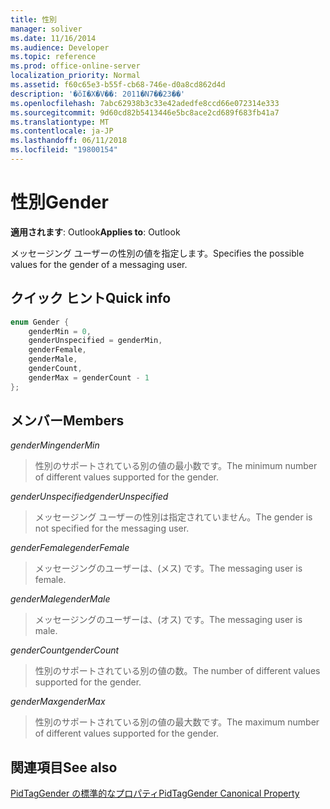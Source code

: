 ```yaml
---
title: 性別
manager: soliver
ms.date: 11/16/2014
ms.audience: Developer
ms.topic: reference
ms.prod: office-online-server
localization_priority: Normal
ms.assetid: f60c65e3-b55f-cb68-746e-d0a8cd862d4d
description: '�ŏI�X�V��: 2011�N7��23��'
ms.openlocfilehash: 7abc62938b3c33e42adedfe8ccd66e072314e333
ms.sourcegitcommit: 9d60cd82b5413446e5bc8ace2cd689f683fb41a7
ms.translationtype: MT
ms.contentlocale: ja-JP
ms.lasthandoff: 06/11/2018
ms.locfileid: "19800154"
---
```

# <a name="gender"></a><span data-ttu-id="185b5-103">性別</span><span class="sxs-lookup"><span data-stu-id="185b5-103">Gender</span></span>

  
  
<span data-ttu-id="185b5-104">**適用されます**: Outlook</span><span class="sxs-lookup"><span data-stu-id="185b5-104">**Applies to**: Outlook</span></span> 
  
<span data-ttu-id="185b5-105">メッセージング ユーザーの性別の値を指定します。</span><span class="sxs-lookup"><span data-stu-id="185b5-105">Specifies the possible values for the gender of a messaging user.</span></span>
  
## <a name="quick-info"></a><span data-ttu-id="185b5-106">クイック ヒント</span><span class="sxs-lookup"><span data-stu-id="185b5-106">Quick info</span></span>

```cpp
enum Gender { 
    genderMin = 0, 
    genderUnspecified = genderMin, 
    genderFemale, 
    genderMale, 
    genderCount, 
    genderMax = genderCount - 1 
}; 

```

## <a name="members"></a><span data-ttu-id="185b5-107">メンバー</span><span class="sxs-lookup"><span data-stu-id="185b5-107">Members</span></span>

 <span data-ttu-id="185b5-108">_genderMin_</span><span class="sxs-lookup"><span data-stu-id="185b5-108">_genderMin_</span></span>
  
> <span data-ttu-id="185b5-109">性別のサポートされている別の値の最小数です。</span><span class="sxs-lookup"><span data-stu-id="185b5-109">The minimum number of different values supported for the gender.</span></span>
    
 <span data-ttu-id="185b5-110">_genderUnspecified_</span><span class="sxs-lookup"><span data-stu-id="185b5-110">_genderUnspecified_</span></span>
  
> <span data-ttu-id="185b5-111">メッセージング ユーザーの性別は指定されていません。</span><span class="sxs-lookup"><span data-stu-id="185b5-111">The gender is not specified for the messaging user.</span></span>
    
 <span data-ttu-id="185b5-112">_genderFemale_</span><span class="sxs-lookup"><span data-stu-id="185b5-112">_genderFemale_</span></span>
  
> <span data-ttu-id="185b5-113">メッセージングのユーザーは、(メス) です。</span><span class="sxs-lookup"><span data-stu-id="185b5-113">The messaging user is female.</span></span>
    
 <span data-ttu-id="185b5-114">_genderMale_</span><span class="sxs-lookup"><span data-stu-id="185b5-114">_genderMale_</span></span>
  
> <span data-ttu-id="185b5-115">メッセージングのユーザーは、(オス) です。</span><span class="sxs-lookup"><span data-stu-id="185b5-115">The messaging user is male.</span></span>
    
 <span data-ttu-id="185b5-116">_genderCount_</span><span class="sxs-lookup"><span data-stu-id="185b5-116">_genderCount_</span></span>
  
> <span data-ttu-id="185b5-117">性別のサポートされている別の値の数。</span><span class="sxs-lookup"><span data-stu-id="185b5-117">The number of different values supported for the gender.</span></span>
    
 <span data-ttu-id="185b5-118">_genderMax_</span><span class="sxs-lookup"><span data-stu-id="185b5-118">_genderMax_</span></span>
  
> <span data-ttu-id="185b5-119">性別のサポートされている別の値の最大数です。</span><span class="sxs-lookup"><span data-stu-id="185b5-119">The maximum number of different values supported for the gender.</span></span>
    
## <a name="see-also"></a><span data-ttu-id="185b5-120">関連項目</span><span class="sxs-lookup"><span data-stu-id="185b5-120">See also</span></span>



[<span data-ttu-id="185b5-121">PidTagGender の標準的なプロパティ</span><span class="sxs-lookup"><span data-stu-id="185b5-121">PidTagGender Canonical Property</span></span>](pidtaggender-canonical-property.md)

